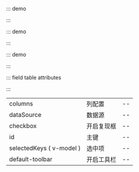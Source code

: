 ::: demo

<template>
  <lay-table :columns="columns" :dataSource="dataSource">
    <template v-slot:username="{ data }"> {{data.username}} </template>
    <template v-slot:password="{ data }"> {{data.password}} </template>
    <template v-slot:operator="{ data }">
      <lay-button >修改</lay-button>
      <lay-button type="primary">删除</lay-button>
    </template>
  </lay-table>
</template>

<script>
import { ref } from 'vue'

export default {
  setup() {

    const columns = [
      {
        title:"账户",
        width:"200px",
        slot:"username",
        key:"username"
      },{
        title:"密码",
        width: "180px",
        slot:"password",
        key:"password"
      },{
        title:"年龄",
        width: "180px",
        key:"age"
      },{
        title:"操作",
        width: "180px",
        customSlot:"operator",
        key:"operator"
      }
    ]

    const dataSource = [
      {username:"root", password:"root", age:"18"},
      {username:"woow", password:"woow", age:"20"}
    ]

    return {
      columns,
      dataSource
    }
  }
}
</script>

:::

::: demo

<template>
  <lay-table :columns="columns" :dataSource="dataSource" :page="page" @change="change">
    <template v-slot:username="{ data }"> {{data.username}} </template>
    <template v-slot:password="{ data }"> {{data.password}} </template>
    <template v-slot:operator="{ data }">
      <lay-button >修改</lay-button>
      <lay-button type="primary">删除</lay-button>
    </template>
  </lay-table>
</template>

<script>
import { ref } from 'vue'

export default {
  setup() {
    
    const page = {
      total: 100,
      limit: 10
    }

    const change = function({ current }){
      console.log("当前页:" + JSON.stringify(current))
    }

    const columns = [
      {
        title:"账户",
        width:"200px",
        slot:"username",
        key:"username"
      },{
        title:"密码",
        width: "180px",
        slot:"password",
        key:"password"
      },{
        title:"年龄",
        width: "180px",
        key:"age"
      },{
        title:"操作",
        width: "180px",
        customSlot:"operator",
        key:"operator"
      }
    ]

    const dataSource = [
      {username:"root", password:"root", age:"18"},
      {username:"woow", password:"woow", age:"20"}
    ]

    return {
      page,
      change,
      columns,
      dataSource
    }
  }
}
</script>

:::

::: demo

<template>
  {{selectedKeys}}
  <lay-table :columns="columns" id="id" :dataSource="dataSource" default-toolbar="true" v-model:selectedKeys="selectedKeys" @changeSelectedKeys="changeSelectedKeys" checkbox="true">
    <template v-slot:toolbar>
      <lay-button>新增</lay-button>
      <lay-button>删除</lay-button>
    </template>
    <template v-slot:username="{ data }"> {{data.username}} </template>
    <template v-slot:password="{ data }"> {{data.password}} </template>
    <template v-slot:operator="{ data }">
      <lay-button >修改</lay-button>
      <lay-button type="primary">删除</lay-button>
    </template>
  </lay-table>
</template>

<script>
import { ref } from 'vue'

export default {
  setup() {

    const selectedKeys = ref(['1'])

    const columns = [
      {
        title:"账户",
        width:"200px",
        slot:"username",
        key:"username"
      },{
        title:"密码",
        width: "180px",
        slot:"password",
        key:"password"
      },{
        title:"年龄",
        width: "180px",
        key:"age"
      },{
        title:"操作",
        width: "180px",
        customSlot:"operator",
        key:"operator"
      }
    ]

    const dataSource = [
      {id:"1", username:"root", password:"root", age:"18"},
      {id:"2", username:"woow", password:"woow", age:"20"}
    ]

    return {
      columns,
      dataSource,
      selectedKeys
    }
  }
}
</script>

:::

::: field table attributes

:::

|                 |            |     |
| --------------- | ---------- | --- |
| columns         | 列配置      | --  |
| dataSource      | 数据源      | --  |
| checkbox        | 开启复现框  | --  |
| id              | 主键       | --  |
| selectedKeys ( v-model )    | 选中项     | --  |
| default-toolbar | 开启工具栏 | --  |

